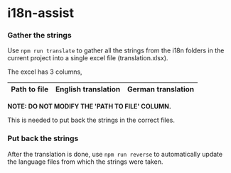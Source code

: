 # i18n-assist

### Gather the strings

Use `npm run translate` to gather all the strings from the i18n folders in the  current project into a single excel file (translation.xlsx). 

The excel has 3 columns, 

| Path to file | English translation | German translation |
| ------------ | ------------------- | ------------------ |

**NOTE: DO NOT MODIFY THE 'PATH TO FILE' COLUMN.** 

This is needed to put back the strings in the correct files.

### Put back the strings

After the translation is done, use `npm run reverse` to automatically update the language files from which the strings were taken. 